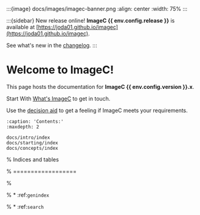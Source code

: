 :::{image} docs/images/imagec-banner.png
:align: center
:width: 75%
:::

:::{sidebar} New release online!
**ImageC {{ env.config.release }}** is available at [https://joda01.github.io/imagec](https://joda01.github.io/imagec).

See what's new in the [changelog](https://github.com/joda01/imagec/releases).
:::

# Welcome to ImageC!

This page hosts the documentation for **ImageC {{ env.config.version }}.x**.

Start With [What's ImageC](about-imagec) to get in touch.

Use the [decision aid](decision-aid) to get a feeling if ImageC meets your requirements.

```{toctree}
:caption: 'Contents:'
:maxdepth: 2

docs/intro/index
docs/starting/index
docs/concepts/index
```

% Indices and tables

% ==================

%

% * :ref:`genindex`

% * :ref:`search`
